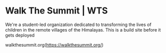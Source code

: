 # Walk The Summit | WTS
We're a student-led organization dedicated to transforming the lives of children in the remote villages of the Himalayas. This is a build site before it gets deployed

walkthesummit.org(https://walkthesummit.org/)
